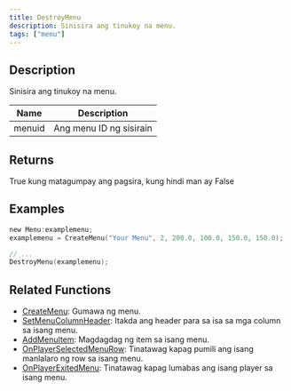 ```yaml
---
title: DestroyMenu
description: Sinisira ang tinukoy na menu.
tags: ["menu"]
---
```


## Description

Sinisira ang tinukoy na menu.

| Name   | Description            |
| ------ | ---------------------- |
| menuid | Ang menu ID ng sisirain|

## Returns

True kung matagumpay ang pagsira, kung hindi man ay False

## Examples

```c
new Menu:examplemenu;
examplemenu = CreateMenu("Your Menu", 2, 200.0, 100.0, 150.0, 150.0);

// ...
DestroyMenu(examplemenu);
```

## Related Functions

- [CreateMenu](CreateMenu): Gumawa ng menu.
- [SetMenuColumnHeader](SetMenuColumnHeader): Itakda ang header para sa isa sa mga column sa isang menu.
- [AddMenuItem](AddMenuItem): Magdagdag ng item sa isang menu.
- [OnPlayerSelectedMenuRow](../callbacks/OnPlayerSelectedMenuRow): Tinatawag kapag pumili ang isang manlalaro ng row sa isang menu.
- [OnPlayerExitedMenu](../callbacks/OnPlayerExitedMenu): Tinatawag kapag lumabas ang isang player sa isang menu.